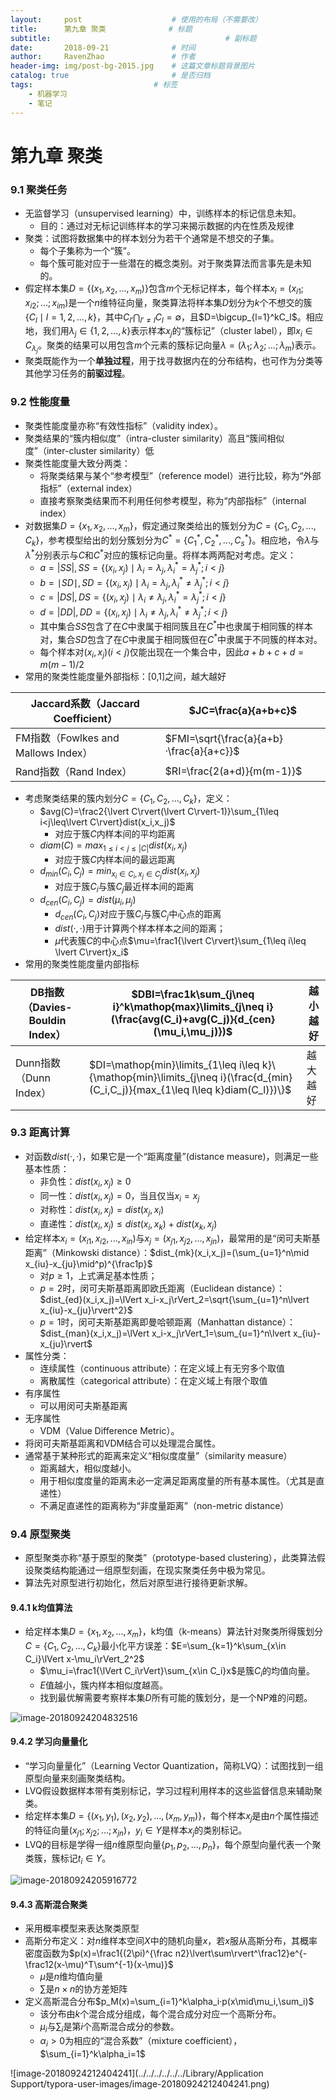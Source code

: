 ```yaml
---
layout:     post   					# 使用的布局（不需要改）
title:      第九章 聚类				# 标题 
subtitle:                            			# 副标题
date:       2018-09-21				# 时间
author:     RavenZhao	 			# 作者
header-img: img/post-bg-2015.jpg 	# 这篇文章标题背景图片
catalog: true 						# 是否归档
tags:							# 标签
    - 机器学习
    - 笔记
---
```


# 第九章 聚类

### 9.1 聚类任务

- 无监督学习（unsupervised learning）中，训练样本的标记信息未知。
  - 目的：通过对无标记训练样本的学习来揭示数据的内在性质及规律
- 聚类：试图将数据集中的样本划分为若干个通常是不想交的子集。
  - 每个子集称为一个“簇”。
  - 每个簇可能对应于一些潜在的概念类别。对于聚类算法而言事先是未知的。
- 假定样本集$D=\{(x_1,x_2,...,x_m)\}$包含$m$个无标记样本，每个样本$x_i=(x_{i1};x_{i2};…;x_{im})$是一个$n$维特征向量，聚类算法将样本集$D$划分为$k$个不想交的簇$\{C_l\mid l=1,2,...,k\}$，其中$C_{l’}\bigcap_{l’\neq l}C_l=\emptyset$，且$D=\bigcup_{l=1}^kC_l$。相应地，我们用$\lambda_j\in\{1,2,...,k\}$表示样本$x_j$的“簇标记”（cluster label），即$x_i\in C_{\lambda_j}$。聚类的结果可以用包含$m$个元素的簇标记向量$\lambda=(\lambda_1;\lambda_2;...;\lambda_m)$表示。
- 聚类既能作为一个**单独过程**，用于找寻数据内在的分布结构，也可作为分类等其他学习任务的**前驱过程**。

### 9.2 性能度量

- 聚类性能度量亦称“有效性指标”（validity index）。
- 聚类结果的“簇内相似度”（intra-cluster similarity）高且“簇间相似度”（inter-cluster similarity）低
- 聚类性能度量大致分两类：
  - 将聚类结果与某个“参考模型”（reference model）进行比较，称为“外部指标”（external index）
  - 直接考察聚类结果而不利用任何参考模型，称为“内部指标”（internal index）
- 对数据集$D=\{x_1,x_2,...,x_m\}$，假定通过聚类给出的簇划分为$C=\{C_1,C_2,...,C_k\}$，参考模型给出的划分簇划分为$C^{\ast}=\{C_1^{\ast},C_2^{\ast},...,C_s^{\ast}\}$。相应地，令$\lambda$与$\lambda^{\ast}$分别表示与$C$和$C^{\ast}$对应的簇标记向量。将样本两两配对考虑。定义：
  - $a=\lvert SS\rvert,SS=\{(x_i,x_j)\mid\lambda_i=\lambda_j,\lambda_i^{\ast}=\lambda_j^{\ast};i<j\}$
  - $b=\mid SD\mid,SD=\{(x_i,x_j)\mid\lambda_i=\lambda_j,\lambda_i^{\ast}\neq\lambda_j^{\ast};i<j\}$
  - $c=\lvert DS\rvert,DS=\{(x_i,x_j)\mid\lambda_i\neq\lambda_j,\lambda_i^{\ast}=\lambda_j^{\ast};i<j\}$
  - $d=\lvert DD\rvert,DD=\{(x_i,x_j)\mid\lambda_i\neq\lambda_j,\lambda_i^{\ast}\neq\lambda_j^{\ast};i<j\}$
  - 其中集合$SS$包含了在$C$中隶属于相同簇且在$C^\ast$中也隶属于相同簇的样本对，集合$SD$包含了在$C$中隶属于相同簇但在$C^\ast$中隶属于不同簇的样本对。
  - 每个样本对$(x_i,x_j)(i<j)$仅能出现在一个集合中，因此$a+b+c+d=m(m-1)/2$
- 常用的聚类性能度量外部指标：[0,1]之间，越大越好

| Jaccard系数（Jaccard Coefficient）  | $JC=\frac{a}{a+b+c}$                     |
| ----------------------------------- | ---------------------------------------- |
| FM指数（Fowlkes and Mallows Index） | $FMI=\sqrt{\frac{a}{a+b}·\frac{a}{a+c}}$ |
| Rand指数（Rand Index）              | $RI=\frac{2(a+d)}{m(m-1)}$               |

- 考虑聚类结果的簇内划分$C=\{C_1,C_2,...,C_k\}$，定义：
  - $avg(C)=\frac2{\lvert C\rvert(\lvert C\rvert-1)}\sum_{1\leq i<j\leq\lvert C\rvert}dist(x_i,x_j)$
    - 对应于簇$C$内样本间的平均距离
  - $diam(C)=max_{1\leq i<j\leq\lvert C\rvert}dist(x_i,x_j)$
    - 对应于簇$C$内样本间的最远距离
  - $d_{min}(C_i,C_j)=min_{x_i\in C_i,x_j\in C_j}dist(x_i,x_j)$
    - 对应于簇$C_i$与簇$C_j$最近样本间的距离
  - $d_{cen}(C_i,C_j)=dist(\mu_i,\mu_j)$
    - $d_{cen}(C_i,C_j)$对应于簇$C_i$与簇$C_j$中心点的距离
    - $dist(·,·)$用于计算两个样本样本之间的距离；
    - $\mu$代表簇$C$的中心点$\mu=\frac1{\lvert C\rvert}\sum_{1\leq i\leq \lvert C\rvert}x_i$ 
- 常用的聚类性能度量内部指标

| DB指数（Davies-Bouldin Index） | $DBI=\frac1k\sum_{j\neq i}^k\mathop{max}\limits_{j\neq i}(\frac{avg(C_i)+avg(C_j)}{d_{cen}(\mu_i,\mu_j)})$ | 越小越好 |
| ------------------------------ | ------------------------------------------------------------ | -------- |
| Dunn指数（Dunn Index）         | $DI=\mathop{min}\limits_{1\leq i\leq k}\{\mathop{min}\limits_{j\neq i}(\frac{d_{min}(C_i,C_j)}{max_{1\leq l\leq k}diam(C_l)})\}$ | 越大越好 |

### 9.3 距离计算

- 对函数$dist(·,·)$，如果它是一个“距离度量”(distance measure)，则满足一些基本性质：
  - 非负性：$dist(x_i,x_j)\geq 0$
  - 同一性：$dist(x_i,x_j)=0$，当且仅当$x_i=x_j$
  - 对称性：$dist(x_i,x_j)=dist(x_j,x_i)$
  - 直递性：$dist(x_i,x_j)\leq dist(x_i,x_k)+dist(x_k,x_j)$
- 给定样本$x_i=(x_{i1},x_{i2},...,x_{in})$与$x_j=(x_{j1},x_{j2},...,x_{jn})$，最常用的是“闵可夫斯基距离”（Minkowski distance）：$dist_{mk}(x_i,x_j)=(\sum_{u=1}^n\mid x_{iu}-x_{ju}\mid^p)^{\frac1p}$
  - 对$p\geq 1$，上式满足基本性质；
  - $p=2$时，闵可夫斯基距离即欧氏距离（Euclidean distance）：$dist_{ed}(x_i,x_j)=\lVert x_i-x_j\rVert_2=\sqrt{\sum_{u=1}^n\lvert x_{iu}-x_{ju}\rvert^2}$
  - $p=1$时，闵可夫斯基距离即曼哈顿距离（Manhattan distance）：$dist_{man}(x_i,x_j)=\lVert x_i-x_j\rVert_1=\sum_{u=1}^n\lvert x_{iu}-x_{ju}\rvert$
- 属性分类：
  - 连续属性（continuous attribute）：在定义域上有无穷多个取值
  - 离散属性（categorical attribute）：在定义域上有限个取值
- 有序属性
  - 可以用闵可夫斯基距离
- 无序属性
  - VDM（Value Difference Metric）。
- 将闵可夫斯基距离和VDM结合可以处理混合属性。
- 通常基于某种形式的距离来定义“相似度度量”（similarity measure）
  - 距离越大，相似度越小。
  - 用于相似度度量的距离未必一定满足距离度量的所有基本属性。（尤其是直递性）
  - 不满足直递性的距离称为“非度量距离”（non-metric distance）

### 9.4 原型聚类

- 原型聚类亦称“基于原型的聚类”（prototype-based clustering），此类算法假设聚类结构能通过一组原型刻画，在现实聚类任务中极为常见。
- 算法先对原型进行初始化，然后对原型进行接待更新求解。

#### 9.4.1 k均值算法

- 给定样本集$D=\{x_1,x_2,...,x_m\}$，k均值（k-means）算法针对聚类所得簇划分$C=\{C_1,C_2,...,C_k\}$最小化平方误差：$E=\sum_{k=1}^k\sum_{x\in C_i}\lVert x-\mu_i\rVert_2^2$
  - $\mu_i=\frac1{\lVert C_i\rVert}\sum_{x\in C_i}x$是簇$C_i$的均值向量。
  - $E$值越小，簇内样本相似度越高。 
  - 找到最优解需要考察样本集$D$所有可能的簇划分，是一个NP难的问题。

![image-20180924204832516](https://ws4.sinaimg.cn/large/006tNbRwly1fvkx4tx7vkj30ok0jqn1v.jpg)

#### 9.4.2 学习向量量化

- “学习向量量化”（Learning Vector Quantization，简称LVQ）：试图找到一组原型向量来刻画聚类结构。
- LVQ假设数据样本带有类别标记，学习过程利用样本的这些监督信息来辅助聚类。
- 给定样本集$D=\{(x_1,y_1),(x_2,y_2),...,(x_m,y_m)\}$，每个样本$x_j$是由$n$个属性描述的特征向量$(x_{j1};x_{j2};...;x_{jn})$，$y_i\in Y$是样本$x_j$的类别标记。
- LVQ的目标是学得一组$n$维原型向量$\{p_1,p_2,...,p_n\}$，每个原型向量代表一个聚类簇，簇标记$t_i\in Y$。

![image-20180924205916772](https://ws3.sinaimg.cn/large/006tNbRwly1fvkxfz004yj30m40gcdjx.jpg)

#### 9.4.3 高斯混合聚类

- 采用概率模型来表达聚类原型
- 高斯分布定义：对$n$维样本空间$X$中的随机向量$x$，若$x$服从高斯分布，其概率密度函数为$p(x)=\frac1{(2\pi)^{\frac n2}\lvert\sum\rvert^\frac12}e^{-\frac12(x-\mu)^T\sum^{-1}(x-\mu)}$
  - $\mu$是$n$维均值向量
  - $\sum$是$n\times n$的协方差矩阵
- 定义高斯混合分布$p_M(x)=\sum_{i=1}^k\alpha_i·p(x\mid\mu_i,\sum_i)$
  - 该分布由$k$个混合成分组成，每个混合成分对应一个高斯分布。
  - $\mu_i$与$\sum_i$是第$i$个高斯混合成分的参数。
  - $\alpha_i>0$为相应的“混合系数”（mixture coefficient），$\sum_{i=1}^k\alpha_i=1$

![image-20180924212404241](../../../../../../Library/Application Support/typora-user-images/image-20180924212404241.png)

